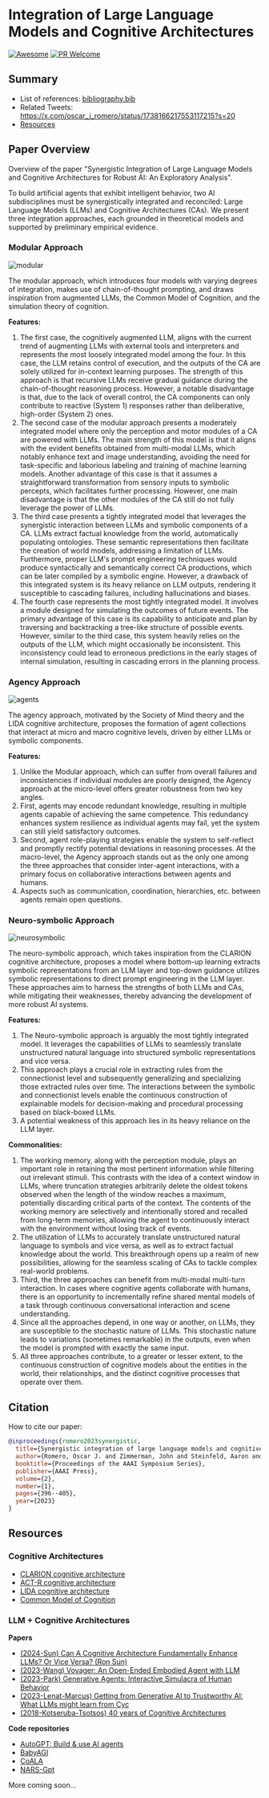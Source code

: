# Integration of Large Language Models and Cognitive Architectures
[![Awesome](https://awesome.re/badge.svg)](https://awesome.re) [![PR Welcome](https://img.shields.io/badge/PRs-welcome-brightgreen)](https://github.com/ysymyth/awesome-language-agents/pulls)

## Summary
- List of references: [bibliography.bib](bibliography.bib)
- Related Tweets: https://x.com/oscar_j_romero/status/1738166217553117215?s=20
- [Resources](#resources)

## Paper Overview
Overview of the paper "Synergistic Integration of Large Language Models and Cognitive Architectures for Robust AI: An Exploratory Analysis". 

To build artificial agents that exhibit intelligent behavior, two AI subdisciplines must be synergistically integrated and reconciled: Large Language Models (LLMs) and Cognitive Architectures (CAs). We present three integration approaches, each grounded in theoretical models and supported by preliminary empirical evidence. 

### Modular Approach

![modular](modular.png)

The modular approach, which introduces four models with varying degrees of integration, makes use of chain-of-thought prompting, and draws inspiration from augmented LLMs, the Common Model of Cognition, and the simulation theory of cognition. 

**Features:**
1. The first case, the cognitively augmented LLM, aligns with the current trend of augmenting LLMs with external tools and interpreters and represents the most loosely integrated model among the four. In this case, the LLM retains control of execution, and the outputs of the CA are solely utilized for in-context learning purposes. The strength of this approach is that recursive LLMs receive gradual guidance during the chain-of-thought reasoning process. However, a notable disadvantage is that, due to the lack of overall control, the CA components can only contribute to reactive (System 1) responses rather than deliberative, high-order (System 2) ones.
1. The second case of the modular approach presents a moderately integrated model where only the perception and motor modules of a CA are powered with LLMs. The main strength of this model is that it aligns with the evident benefits obtained from multi-modal LLMs, which notably enhance text and image understanding, avoiding the need for task-specific and laborious labeling and training of machine learning models. Another advantage of this case is that it assumes a straightforward transformation from sensory inputs to symbolic percepts, which facilitates further processing. However, one main disadvantage is that the other modules of the CA still do not fully leverage the power of LLMs.
1. The third case presents a tightly integrated model that leverages the synergistic interaction between LLMs and symbolic components of a CA. LLMs extract factual knowledge from the world, automatically populating ontologies. These semantic representations then facilitate the creation of world models, addressing a limitation of LLMs. Furthermore, proper LLM's prompt engineering techniques would produce syntactically and semantically correct CA productions, which can be later compiled by a symbolic engine. However, a drawback of this integrated system is its heavy reliance on LLM outputs, rendering it susceptible to cascading failures, including hallucinations and biases.
1. The fourth case represents the most tightly integrated model. It involves a module designed for simulating the outcomes of future events. The primary advantage of this case is its capability to anticipate and plan by traversing and backtracking a tree-like structure of possible events. However, similar to the third case, this system heavily relies on the outputs of the LLM, which might occasionally be inconsistent. This inconsistency could lead to erroneous predictions in the early stages of internal simulation, resulting in cascading errors in the planning process. 

### Agency Approach

![agents](agents.png)

The agency approach, motivated by the Society of Mind theory and the LIDA cognitive architecture, proposes the formation of agent collections that interact at micro and macro cognitive levels, driven by either LLMs or symbolic components. 

**Features:**
1. Unlike the Modular approach, which can suffer from overall failures and inconsistencies if individual modules are poorly designed, the Agency approach at the micro-level offers greater robustness from two key angles.
2. First, agents may encode redundant knowledge, resulting in multiple agents capable of achieving the same competence. This redundancy enhances system resilience as individual agents may fail, yet the system can still yield satisfactory outcomes.
3. Second, agent role-playing strategies enable the system to self-reflect and promptly rectify potential deviations in reasoning processes. At the macro-level, the Agency approach stands out as the only one among the three approaches that consider inter-agent interactions, with a primary focus on collaborative interactions between agents and humans.
4. Aspects such as communication, coordination, hierarchies, etc. between agents remain open questions.


### Neuro-symbolic Approach

![neurosymbolic](neurosymbolic.png)

The neuro-symbolic approach, which takes inspiration from the CLARION cognitive architecture, proposes a model where bottom-up learning extracts symbolic representations from an LLM layer and top-down guidance utilizes symbolic representations to direct prompt engineering in the LLM layer. These approaches aim to harness the strengths of both LLMs and CAs, while mitigating their weaknesses, thereby advancing the development of more robust AI systems. 

**Features:**
1. The Neuro-symbolic approach is arguably the most tightly integrated model. It leverages the capabilities of LLMs to seamlessly translate unstructured natural language into structured symbolic representations and vice versa.
2. This approach plays a crucial role in extracting rules from the connectionist level and subsequently generalizing and specializing those extracted rules over time. The interactions between the symbolic and connectionist levels enable the continuous construction of explainable models for decision-making and procedural processing based on black-boxed LLMs.
3. A potential weakness of this approach lies in its heavy reliance on the LLM layer.

**Commonalities:**
1. The working memory, along with the perception module, plays an important role in retaining the most pertinent information while filtering out irrelevant stimuli. This contrasts with the idea of a context window in LLMs, where truncation strategies arbitrarily delete the oldest tokens observed when the length of the window reaches a maximum, potentially discarding critical parts of the context. The contents of the working memory are selectively and intentionally stored and recalled from long-term memories, allowing the agent to continuously interact with the environment without losing track of events. 
1. The utilization of LLMs to accurately translate unstructured natural language to symbols and vice versa, as well as to extract factual knowledge about the world. This breakthrough opens up a realm of new possibilities, allowing for the seamless scaling of CAs to tackle complex real-world problems. 
1. Third, the three approaches can benefit from multi-modal multi-turn interaction. In cases where cognitive agents collaborate with humans, there is an opportunity to incrementally refine shared mental models of a task through continuous conversational interaction and scene understanding. 
1. Since all the approaches depend, in one way or another, on LLMs, they are susceptible to the stochastic nature of LLMs. This stochastic nature leads to variations (sometimes remarkable) in the outputs, even when the model is prompted with exactly the same input.
1. All three approaches contribute, to a greater or lesser extent, to the continuous construction of cognitive models about the entities in the world, their relationships, and the distinct cognitive processes that operate over them.


## Citation

How to cite our paper:

```bibtex
@inproceedings{romero2023synergistic,
  title={Synergistic integration of large language models and cognitive architectures for robust ai: An exploratory analysis},
  author={Romero, Oscar J. and Zimmerman, John and Steinfeld, Aaron and Tomasic, Anthony},
  booktitle={Proceedings of the AAAI Symposium Series},
  publisher={AAAI Press},
  volume={2},
  number={1},
  pages={396--405},
  year={2023}
}
```

## Resources

### Cognitive Architectures
- [CLARION cognitive architecture](https://sites.google.com/site/drronsun/clarion/clarion-project)
- [ACT-R cognitive architecture](http://act-r.psy.cmu.edu/about/)
- [LIDA cognitive architecture](https://ccrg.cs.memphis.edu/tutorial/)
- [Common Model of Cognition](https://ojs.aaai.org/aimagazine/index.php/aimagazine/article/view/2744)

### LLM + Cognitive Architectures
**Papers**
- [(2024-Sun) Can A Cognitive Architecture Fundamentally Enhance LLMs? Or Vice Versa? (Ron Sun)](https://arxiv.org/pdf/2401.10444.pdf)
- [(2023-Wang) Voyager: An Open-Ended Embodied Agent with LLM](https://voyager.minedojo.org/)
- [(2023-Park) Generative Agents: Interactive Simulacra of Human Behavior](https://github.com/joonspk-research/generative_agents)
- [(2023-Lenat-Marcus) Getting from Generative AI to Trustworthy AI: What LLMs might learn from Cyc](https://arxiv.org/pdf/2308.04445.pdf)
- [(2018-Kotseruba-Tsotsos) 40 years of Cognitive Architectures](https://link.springer.com/article/10.1007/s10462-018-9646-y)
  
**Code repositories**
- [AutoGPT: Build & use AI agents](https://github.com/Significant-Gravitas/AutoGPT)
- [BabyAGI](https://github.com/yoheinakajima/babyagi)
- [CoALA](https://github.com/ysymyth/awesome-language-agents/tree/main)
- [NARS-Gpt](https://github.com/opennars/NARS-GPT)


More coming soon...






